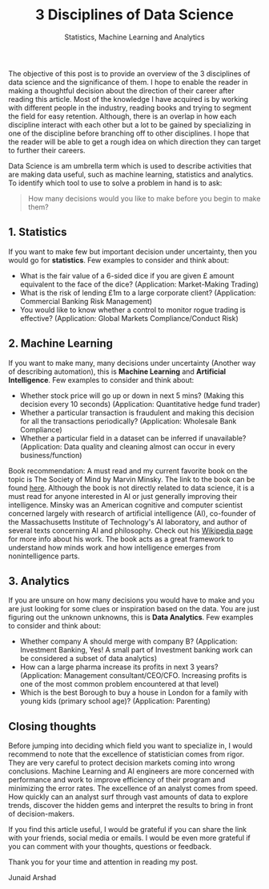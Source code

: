 ﻿---
layout: post
title: "3 Disciplines of Data Science"
subtitle: "Statistics, Machine Learning and Analytics"
background: "/img/posts/what-is-data-science-statistics-machine-learning-analytics.jfif"
---

The objective of this post is to provide an overview of the 3 disciplines of data science and the significance of them. I hope to enable the reader in making a thoughtful decision about the direction of their career after reading this article. Most of the knowledge I have acquired is by working with different people in the industry, reading books and trying to segment the field for easy retention. Although, there is an overlap in how each discipline interact with each other but a lot to be gained by specializing in one of the discipline before branching off to other disciplines. I hope that the reader will be able to get a rough idea on which direction they can target to further their careers.

Data Science is am umbrella term which is used to describe activities that are making data useful, such as machine learning, statistics and analytics. To identify which tool to use to solve a problem in hand is to ask:

> How many decisions would you like to make before you begin to make them?

## 1. Statistics

If you want to make few but important decision under uncertainty, then you would go for **statistics**. Few examples to consider and think about:

- What is the fair value of a 6-sided dice if you are given £ amount equivalent to the face of the dice? (Application: Market-Making Trading)
- What is the risk of lending £1m to a large corporate client? (Application: Commercial Banking Risk Management)
- You would like to know whether a control to monitor rogue trading is effective? (Application: Global Markets Compliance/Conduct Risk)

## 2. Machine Learning

If you want to make many, many decisions under uncertainty (Another way of describing automation), this is **Machine Learning** and **Artificial Intelligence**. Few examples to consider and think about:

- Whether stock price will go up or down in next 5 mins? (Making this decision every 10 seconds) (Application: Quantitative hedge fund trader)
- Whether a particular transaction is fraudulent and making this decision for all the transactions periodically? (Application: Wholesale Bank Compliance)
- Whether a particular field in a dataset can be inferred if unavailable? (Application: Data quality and cleaning almost can occur in every business/function)

Book recommendation: A must read and my current favorite book on the topic is The Society of Mind by Marvin Minsky. The link to the book can be found [here](https://amzn.to/3xPwfbf). Although the book is not directly related to data science, it is a must read for anyone interested in AI or just generally improving their intelligence. Minsky was an American cognitive and computer scientist concerned largely with research of artificial intelligence (AI), co-founder of the Massachusetts Institute of Technology's AI laboratory, and author of several texts concerning AI and philosophy. Check out his [Wikipedia page](https://en.wikipedia.org/wiki/Marvin_Minsky) for more info about his work. The book acts as a great framework to understand how minds work and how intelligence emerges from nonintelligence parts.

## 3. Analytics

If you are unsure on how many decisions you would have to make and you are just looking for some clues or inspiration based on the data. You are just figuring out the unknown unknowns, this is **Data Analytics**. Few examples to consider and think about:

- Whether company A should merge with company B? (Application: Investment Banking, Yes! A small part of Investment banking work can be considered a subset of data analytics)
- How can a large pharma increase its profits in next 3 years? (Application: Management consultant/CEO/CFO. Increasing profits is one of the most common problem encountered at that level)
- Which is the best Borough to buy a house in London for a family with young kids (primary school age)? (Application: Parenting)

## Closing thoughts

Before jumping into deciding which field you want to specialize in, I would recommend to note that the excellence of statistician comes from rigor. They are very careful to protect decision markets coming into wrong conclusions. Machine Learning and AI engineers are more concerned with performance and work to improve efficiency of their program and minimizing the error rates. The excellence of an analyst comes from speed. How quickly can an analyst surf through vast amounts of data to explore trends, discover the hidden gems and interpret the results to bring in front of decision-makers.

If you find this article useful, I would be grateful if you can share the link with your friends, social media or emails. I would be even more grateful if you can comment with your thoughts, questions or feedback.

Thank you for your time and attention in reading my post.

Junaid Arshad
